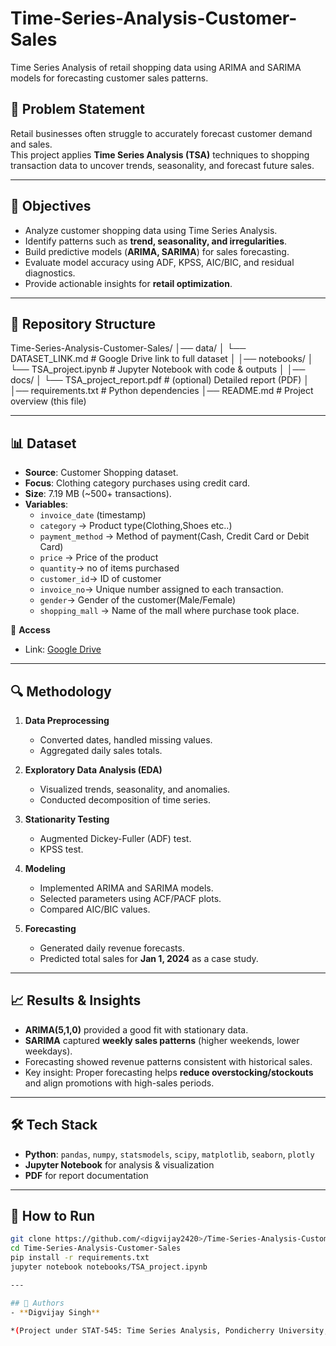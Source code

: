 # Time-Series-Analysis-Customer-Sales
Time Series Analysis of retail shopping data using ARIMA and SARIMA models for forecasting customer sales patterns.
## 📌 Problem Statement
Retail businesses often struggle to accurately forecast customer demand and sales.  
This project applies **Time Series Analysis (TSA)** techniques to shopping transaction data to uncover trends, seasonality, and forecast future sales.  

---

## 🎯 Objectives
- Analyze customer shopping data using Time Series Analysis.  
- Identify patterns such as **trend, seasonality, and irregularities**.  
- Build predictive models (**ARIMA, SARIMA**) for sales forecasting.  
- Evaluate model accuracy using ADF, KPSS, AIC/BIC, and residual diagnostics.  
- Provide actionable insights for **retail optimization**.  

---

## 📂 Repository Structure
Time-Series-Analysis-Customer-Sales/
│── data/
│    └── DATASET_LINK.md                   # Google Drive link to full dataset
│
│── notebooks/
│    └── TSA_project.ipynb                 # Jupyter Notebook with code & outputs
│
│── docs/
│    └── TSA_project_report.pdf                   # (optional) Detailed report (PDF)
│
│── requirements.txt                       # Python dependencies
│── README.md                              # Project overview (this file)

---

## 📊 Dataset
- **Source**: Customer Shopping dataset.  
- **Focus**: Clothing category purchases using credit card.  
- **Size**: 7.19 MB (~500+ transactions).  
- **Variables**:  
  - `invoice_date` (timestamp)  
  - `category` -> Product type(Clothing,Shoes etc..)
  - `payment_method` -> Method of payment(Cash, Credit Card or Debit Card)
  - `price` -> Price of the product
  - `quantity`-> no of items purchased
  - `customer_id`-> ID of customer
  - `invoice_no`-> Unique number assigned to each transaction.
  - `gender`-> Gender of the customer(Male/Female)
  - `shopping_mall` → Name of the mall where purchase took place.

📂 **Access**  
 - Link: [Google Drive](https://drive.google.com/file/d/1xcnHH3ShArl7sml8kmDm3C_jKW-7A6Y9/view?usp=drive_link)

---


## 🔍 Methodology
1. **Data Preprocessing**  
   - Converted dates, handled missing values.  
   - Aggregated daily sales totals.  

2. **Exploratory Data Analysis (EDA)**  
   - Visualized trends, seasonality, and anomalies.  
   - Conducted decomposition of time series.  

3. **Stationarity Testing**  
   - Augmented Dickey-Fuller (ADF) test.  
   - KPSS test.  

4. **Modeling**  
   - Implemented ARIMA and SARIMA models.  
   - Selected parameters using ACF/PACF plots.  
   - Compared AIC/BIC values.  

5. **Forecasting**  
   - Generated daily revenue forecasts.  
   - Predicted total sales for **Jan 1, 2024** as a case study.  

---

## 📈 Results & Insights
- **ARIMA(5,1,0)** provided a good fit with stationary data.  
- **SARIMA** captured **weekly sales patterns** (higher weekends, lower weekdays).  
- Forecasting showed revenue patterns consistent with historical sales.  
- Key insight: Proper forecasting helps **reduce overstocking/stockouts** and align promotions with high-sales periods.  

---

## 🛠️ Tech Stack
- **Python**: `pandas`, `numpy`, `statsmodels`, `scipy`, `matplotlib`, `seaborn`, `plotly`  
- **Jupyter Notebook** for analysis & visualization  
- **PDF** for report documentation  

---

## 🚀 How to Run
```bash
git clone https://github.com/<digvijay2420>/Time-Series-Analysis-Customer-Sales.git
cd Time-Series-Analysis-Customer-Sales
pip install -r requirements.txt
jupyter notebook notebooks/TSA_project.ipynb

---

## 📝 Authors
- **Digvijay Singh**  

*(Project under STAT-545: Time Series Analysis, Pondicherry University, April 2025)*

